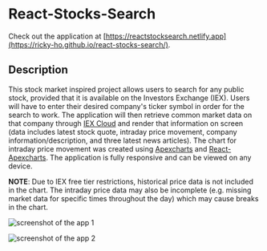 # React-Stocks-Search

Check out the application at [https://reactstocksearch.netlify.app](https://ricky-ho.github.io/react-stocks-search/).

## Description
This stock market inspired project allows users to search for any public stock, provided that it is available on the Investors Exchange (IEX). Users will have to enter their desired company's ticker symbol in order for the search to work. The application will then retrieve common market data on that company through [IEX Cloud](https://iexcloud.io) and render that information on screen (data includes latest stock quote, intraday price movement, company information/description, and three latest news articles). The chart for intraday price movement was created using [Apexcharts](https://apexcharts.com/) and [React-Apexcharts](https://www.npmjs.com/package/react-apexcharts). The application is fully responsive and can be viewed on any device.

**NOTE**: Due to IEX free tier restrictions, historical price data is not included in the chart. The intraday price data may also be incomplete (e.g. missing market data for specific times throughout the day) which may cause breaks in the chart.

![screenshot of the app 1](https://res.cloudinary.com/ricky-ho/image/upload/c_scale,w_1080/v1620087207/msedge_zUlL7LmgsV_yf31vg.png)

![screenshot of the app 2](https://res.cloudinary.com/ricky-ho/image/upload/c_scale,w_1080/v1620087223/msedge_4ZALh62gUz_b7z1zu.png)

